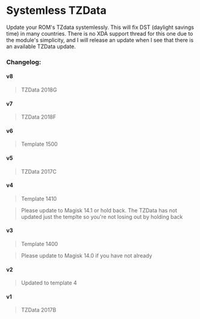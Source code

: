 # Systemless TZData

Update your ROM's TZdata systemlessly. This will fix DST (daylight savings time) in many countries. There is no XDA support thread for this one due to the module's simplicity, and I will release an update when I see that there is an available TZData update.



### Changelog:

#### v8
>TZData 2018G

#### v7
>TZData 2018F

#### v6

>Template 1500

#### v5

>TZData 2017C

#### v4

>Template 1410

>Please update to Magisk 14.1 or hold back. The TZData has not updated just the templte so you're not losing out by holding back

#### v3

>Template 1400

>Please update to Magisk 14.0 if you have not already

#### v2

>Updated to template 4

#### v1

>TZData 2017B
